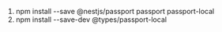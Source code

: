 1. npm install --save @nestjs/passport passport passport-local
2. npm install --save-dev @types/passport-local
